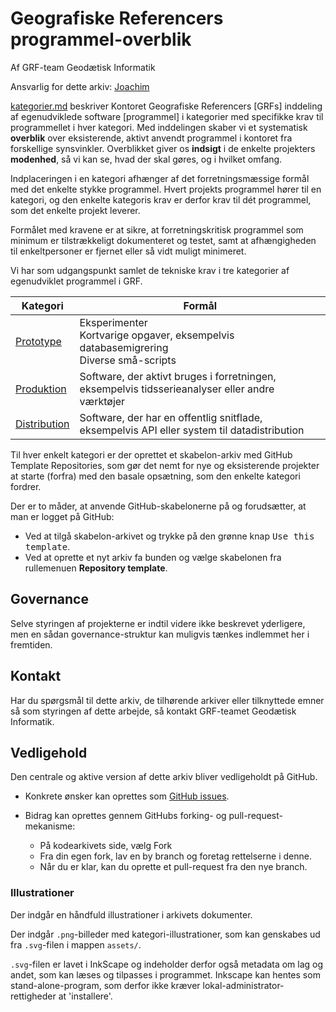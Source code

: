 # Geografiske Referencers programmel-overblik

Af GRF-team Geodætisk Informatik

Ansvarlig for dette arkiv: [Joachim](https:/github.com/xidus)


[kategorier.md](kategorier.md) beskriver Kontoret Geografiske Referencers [GRFs] inddeling af egenudviklede software [programmel] i kategorier med specifikke krav til programmellet i hver kategori. Med inddelingen skaber vi et systematisk **overblik** over eksisterende, aktivt anvendt programmel i kontoret fra forskellige synsvinkler. Overblikket giver os **indsigt** i de enkelte projekters **modenhed**, så vi kan se, hvad der skal gøres, og i hvilket omfang.

Indplaceringen i en kategori afhænger af det forretningsmæssige formål med det enkelte stykke programmel. Hvert projekts programmel hører til en kategori, og den enkelte kategoris krav er derfor krav til dét programmel, som det enkelte projekt leverer.

Formålet med kravene er at sikre, at forretningskritisk programmel som minimum er tilstrækkeligt dokumenteret og testet, samt at afhængigheden til enkeltpersoner er fjernet eller så vidt muligt minimeret.

Vi har som udgangspunkt samlet de tekniske krav i tre kategorier af egenudviklet programmel i GRF.

|     Kategori     |                                              Formål                                             |
|------------------|-------------------------------------------------------------------------------------------------|
| [Prototype][]    | Eksperimenter<br />Kortvarige opgaver, eksempelvis databasemigrering<br />Diverse små-scripts   |
| [Produktion][]   | Software, der aktivt bruges i forretningen, eksempelvis tidsserieanalyser eller andre værktøjer |
| [Distribution][] | Software, der har en offentlig snitflade, eksempelvis API eller system til datadistribution     |

[Prototype]: https://github.com/Kortforsyningen/template-python-prototype
[Produktion]: https://github.com/Kortforsyningen/template-python-production
[Distribution]: https://github.com/Kortforsyningen/template-python-distribution

Til hver enkelt kategori er der oprettet et skabelon-arkiv med GitHub Template Repositories, som gør det nemt for nye og eksisterende projekter at starte (forfra) med den basale opsætning, som den enkelte kategori fordrer.

Der er to måder, at anvende GitHub-skabelonerne på og forudsætter, at man er logget på GitHub:

*   Ved at tilgå skabelon-arkivet og trykke på den grønne knap <kbd>Use this template</kbd>.
*   Ved at oprette et nyt arkiv fa bunden og vælge skabelonen fra rullemenuen **Repository template**.


## Governance

Selve styringen af projekterne er indtil videre ikke beskrevet yderligere, men en sådan governance-struktur kan muligvis tænkes indlemmet her i fremtiden.


## Kontakt

Har du spørgsmål til dette arkiv, de tilhørende arkiver eller tilknyttede emner så som styringen af dette arbejde, så kontakt GRF-teamet Geodætisk Informatik.


## Vedligehold

Den centrale og aktive version af dette arkiv bliver vedligeholdt på GitHub.

*   Konkrete ønsker kan oprettes som [GitHub issues](https://github.com/Kortforsyningen/grf-programmel-overblik/issues).

*   Bidrag kan oprettes gennem GitHubs forking- og pull-request-mekanisme:
    -   På kodearkivets side, vælg Fork
    -   Fra din egen fork, lav en by branch og foretag rettelserne i denne.
    -   Når du er klar, kan du oprette et pull-request fra den nye branch.


### Illustrationer

Der indgår en håndfuld illustrationer i arkivets dokumenter.

Der indgår `.png`-billeder med kategori-illustrationer, som kan genskabes ud fra `.svg`-filen i mappen `assets/`.

`.svg`-filen er lavet i InkScape og indeholder derfor også metadata om lag og andet, som kan læses og tilpasses i programmet. Inkscape kan hentes som stand-alone-program, som derfor ikke kræver lokal-administrator-rettigheder at 'installere'.
